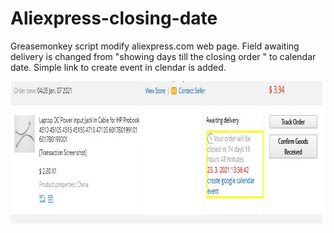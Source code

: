 # Aliexpress-closing-date

Greasemonkey script modify aliexpress.com web page.
Field awaiting delivery is changed from "showing days till the closing order " to
calendar date. 
Simple link to create event in clendar is added.

<img src="https://github.com/frke/Aliexpress-closing-date/blob/main/How%20does%20Aliexpress%20looks.jpg" width="918" height="227" />

